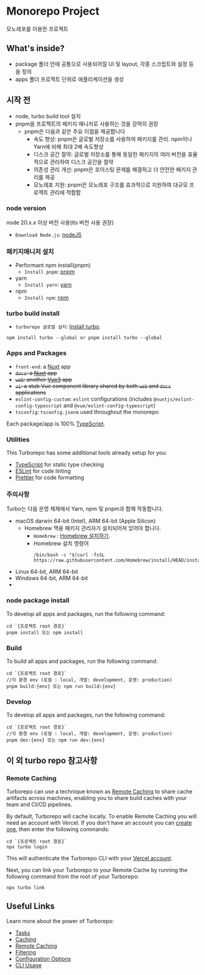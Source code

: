 # Monorepo Project

모노레포를 이용한 프로젝트

## What's inside?

- package 폴더 안에 공통으로 사용되어질 UI 및 layout, 각종 스크립트와 설정 등을 정의
- apps 폴더 프로젝트 단위로 애플리케이션을 생성

## 시작 전

- node, turbo build tool 설치
- pnpm을 프로젝트의 패키지 매니저로 사용하는 것을 강력히 권장
  - pnpm은 다음과 같은 주요 이점을 제공합니다
    - 속도 향상: pnpm은 글로벌 저장소를 사용하여 패키지를 관리. npm이나 Yarn에 비해 최대 2배 속도향상
    - 디스크 공간 절약: 글로벌 저장소를 통해 동일한 패키지의 여러 버전을 효율적으로 관리하여 디스크 공간을 절약
    - 의존성 관리 개선: pnpm은 호이스팅 문제를 해결하고 더 안전한 패키지 관리를 제공
    - 모노레포 지원: pnpm은 모노레포 구조를 효과적으로 지원하여 대규모 프로젝트 관리에 적합함

### node version

node 20.x.x 이상 버전 사용(lts 버전 사용 권장)

- `Download Node.js`: [nodeJS](https://nodejs.org/en/download/package-manager)

### 패키지매니저 설치

- Performant npm install(pnpm)
  - `Install pnpm`: [pnpm](https://pnpm.io/ko/installation)
- yarn
  - `Install yarn`: [yarn](https://www.heropy.dev/p/ijqX9h)
- npm
  - `Install npm`: [npm](https://docs.npmjs.com/downloading-and-installing-node-js-and-npm)
  
### turbo build install

- `turborepo 글로벌 설치`: [Install turbo](https://turbo.build/repo/docs/getting-started/existing-monorepo#install-turbo).

```
npm install turbo --global or pnpm install turbo --global
```

### Apps and Packages

- `front-end`: a [Nuxt](https://nuxt.com/) app
- ~~`docs`: a [Nuxt](https://nuxt.com/) app~~
- ~~`web`: another [Vue3](https://vuejs.org/) app~~
- ~~`ui`: a stub Vue component library shared by both `web` and `docs` applications~~
- `eslint-config-custom`: `eslint` configurations (includes `@nuxtjs/eslint-config-typescript` and `@vue/eslint-config-typescript`)
- `tsconfig`: `tsconfig.json`s used throughout the monorepo

Each package/app is 100% [TypeScript](https://www.typescriptlang.org/).

### Utilities

This Turborepo has some additional tools already setup for you:

- [TypeScript](https://www.typescriptlang.org/) for static type checking
- [ESLint](https://eslint.org/) for code linting
- [Prettier](https://prettier.io) for code formatting

### 주의사항

Turbo는 다음 운영 체제에서 Yarn, npm 및 pnpm과 함께 작동합니다.

- macOS darwin 64-bit (Intel), ARM 64-bit (Apple Silicon)
  - Homebrew 맥용 패키지 관리자가 설치되어져 있어야 합니다.
    - `Homebrew` : [Homebrew 설치하기](https://brew.sh/ko/).
    - Homebrew 설치 명령어
      ```
      /bin/bash -c "$(curl -fsSL https://raw.githubusercontent.com/Homebrew/install/HEAD/install.sh)"
      ```
- Linux 64-bit, ARM 64-bit
- Windows 64-bit, ARM 64-bit
-

### node package install

To develop all apps and packages, run the following command:

```
cd `{프로젝트 root 경로}`
pnpm install 또는 npm install
```

### Build

To build all apps and packages, run the following command:

```
cd `{프로젝트 root 경로}`
//각 환경 env (로컬 : local, 개발: development, 운영: production)
pnpm build:{env} 또는 npm run build:{env}
```

### Develop

To develop all apps and packages, run the following command:

```
cd `{프로젝트 root 경로}`
//각 환경 env (로컬 : local, 개발: development, 운영: production)
pnpm dev:{env} 또는 npm run dev:{env}
```

## 이 외 turbo repo 참고사항

### Remote Caching

Turborepo can use a technique known as [Remote Caching](https://turbo.build/repo/docs/core-concepts/remote-caching) to share cache artifacts across machines, enabling you to share build caches with your team and CI/CD pipelines.

By default, Turborepo will cache locally. To enable Remote Caching you will need an account with Vercel. If you don't have an account you can [create one](https://vercel.com/signup), then enter the following commands:

```
cd `{프로젝트 root 경로}`
npx turbo login
```

This will authenticate the Turborepo CLI with your [Vercel account](https://vercel.com/docs/concepts/personal-accounts/overview).

Next, you can link your Turborepo to your Remote Cache by running the following command from the root of your Turborepo:

```
npx turbo link
```

## Useful Links

Learn more about the power of Turborepo:

- [Tasks](https://turbo.build/repo/docs/core-concepts/monorepos/running-tasks)
- [Caching](https://turbo.build/repo/docs/core-concepts/caching)
- [Remote Caching](https://turbo.build/repo/docs/core-concepts/remote-caching)
- [Filtering](https://turbo.build/repo/docs/core-concepts/monorepos/filtering)
- [Configuration Options](https://turbo.build/repo/docs/reference/configuration)
- [CLI Usage](https://turbo.build/repo/docs/reference/command-line-reference)
